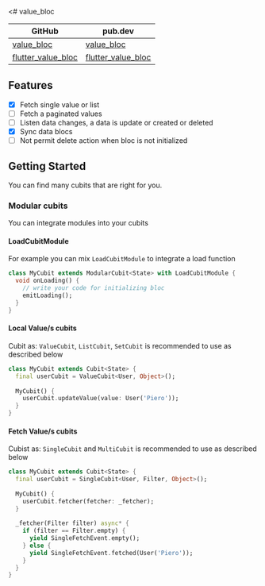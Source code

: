 <# value_bloc

| GitHub | pub.dev |
| --- | --- |
| [value_bloc](https://github.com/BreX900/flutter_value_bloc/tree/master/value_bloc) | [value_bloc](https://pub.dev/packages/value_bloc) |
| [flutter_value_bloc](https://github.com/BreX900/flutter_value_bloc/tree/master/flutter_value_bloc) | [flutter_value_bloc](https://pub.dev/packages/flutter_value_bloc) |


## Features
- [x] Fetch single value or list
- [ ] Fetch a paginated values
- [ ] Listen data changes, a data is update or created or deleted
- [x] Sync data blocs
- [ ] Not permit delete action when bloc is not initialized

## Getting Started
You can find many cubits that are right for you.

### Modular cubits

You can integrate modules into your cubits

#### LoadCubitModule
For example you can mix `LoadCubitModule` to integrate a load function
```dart
class MyCubit extends ModularCubit<State> with LoadCubitModule {
  void onLoading() {
    // write your code for initializing bloc
    emitLoading();
  }
}
```


#### Local Value/s cubits
Cubit as: `ValueCubit`, `ListCubit`, `SetCubit` is recommended to use as described below
```dart
class MyCubit extends Cubit<State> {
  final userCubit = ValueCubit<User, Object>();
  
  MyCubit() {
    userCubit.updateValue(value: User('Piero'));
  }
}
```

#### Fetch Value/s cubits

Cubist as: `SingleCubit` and `MultiCubit` is recommended to use as described below
```dart
class MyCubit extends Cubit<State> {
  final userCubit = SingleCubit<User, Filter, Object>();
  
  MyCubit() {
    userCubit.fetcher(fetcher: _fetcher);
  }
  
  _fetcher(Filter filter) async* {
    if (filter == Filter.empty) {
      yield SingleFetchEvent.empty();
    } else {
      yield SingleFetchEvent.fetched(User('Piero'));
    }
  }
}
```
